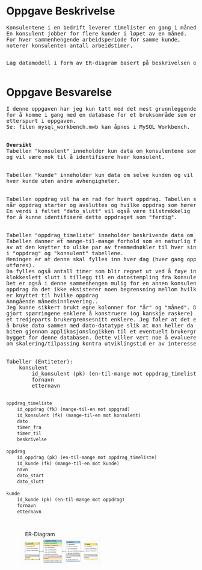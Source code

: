 <h1>Oppgave Beskrivelse</h1>
<pre>
Konsulentene i en bedrift leverer timelister en gang i måneden.
En konsulent jobber for flere kunder i løpet av en måned.
For hver sammenhengende arbeidsperiode for samme kunde,
noterer konsulenten antall arbeidstimer.

Lag datamodell i form av ER-diagram basert på beskrivelsen over."
</pre>

<h1>Oppgave Besvarelse</h1>
<pre>
I denne oppgaven har jeg kun tatt med det mest grunnleggende
for å komme i gang med en database for et bruksområde som er
etterspurt i oppgaven.
Se: filen mysql_workbench.mwb kan åpnes i MySQL Workbench.
<br>
<strong>Oversikt</strong>
Tabellen "konsulent" inneholder kun data om konsulentene som er ansatt
og vil være nok til å identifisere hver konsulent.
<br>
Tabellen "kunde" inneholder kun data om selve kunden og vil også identifisere
hver kunde uten andre avhengigheter.
<br>
Tabellen oppdrag vil ha en rad for hvert oppdrag. Tabellen skal kun vise
når oppdrag starter og avsluttes og hvilke oppdrag som hører til hvilke kunder.
En verdi i feltet "dato_slutt" vil også være tilstrekkelig
for å kunne identifisere dette oppdraget som "ferdig".
<br>
Tabellen "oppdrag_timeliste" inneholder beskrivende data om hvert oppdrag.
Tabellen danner et mange-til-mange forhold som en naturlig følge
av at den knytter to ulike par av fremmednøkler til hver sine respektive primærnøkler
i "oppdrag" og "konsulent" tabellene.
Meningen er at denne skal fylles inn hver dag (hver gang oppdrag for bestemt dag
utføres).
Da fylles også antall timer som blir regnet ut ved å føye inn klokkeslett start og
klokkeslett slutt i tillegg til en datostempling fra konsulenten.
Det er også i denne sammenhengen mulig for en annen konsulent å fortsette på et
oppdrag da det ikke eksisterer noen begrensning mellom hvilke konsulenter som
er knyttet til hvilke oppdrag
Anngående månedsinnlevering..
Jeg kunne sikkert brukt egne kolonner for "år" og "måned". Dette ville
gjort spørringene enklere å konstruere (og kanskje raskere) samt gjort utvikling mot
et tredjeparts brukergrensesnitt enklere. Jeg føler at det er mere hensiktsmessig
å bruke dato sammen med dato-datatype slik at man heller da løseer den månedlige
biten gjennom applikasjonslogikken til et eventuelt brukergrensesnitt som blir
bygget for denne databasen. Dette viller vært noe å evaluere avhengig av
om skalering/tilpassing kontra utviklingstid er av interesse for oppdragsgiver.
<br>
Tabeller (Entiteter):
    konsulent
        id_konsulent (pk) (en-til-mange mot oppdrag_timeliste)
        fornavn
        etternavn

    oppdrag_timeliste
        id_oppdrag (fk) (mange-til-en mot oppgrad)
        id_konsulent (fk) (mange-til-en mot konsulent)
        dato
        timer_fra
        timer_til
        beskrivelse

    oppdrag
        id_oppdrag (pk) (en-til-mange mot oppdrag_timeliste)
        id_kunde (fk) (mange-til-en mot kunde)
        navn
        dato_start
        dato_slutt

    kunde
        id_kunde (pk) (en-til-mange mot oppdrag)
        fornavn
        etternavn
</pre>

<figure>
    <figcaption style="margin-left: 10px">ER-Diagram</figcaption>
    <img src="screen_shot.png" alt="Image not found" style="width:50%">
</figure>
